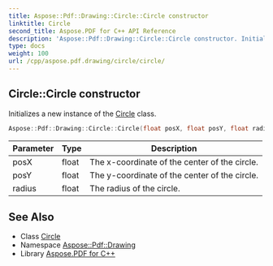 ```yaml
---
title: Aspose::Pdf::Drawing::Circle::Circle constructor
linktitle: Circle
second_title: Aspose.PDF for C++ API Reference
description: 'Aspose::Pdf::Drawing::Circle::Circle constructor. Initializes a new instance of the Circle class in C++.'
type: docs
weight: 100
url: /cpp/aspose.pdf.drawing/circle/circle/
---
```

## Circle::Circle constructor


Initializes a new instance of the [Circle](../) class.

```cpp
Aspose::Pdf::Drawing::Circle::Circle(float posX, float posY, float radius)
```


| Parameter | Type | Description |
| --- | --- | --- |
| posX | float | The x-coordinate of the center of the circle. |
| posY | float | The y-coordinate of the center of the circle. |
| radius | float | The radius of the circle. |

## See Also

* Class [Circle](../)
* Namespace [Aspose::Pdf::Drawing](../../)
* Library [Aspose.PDF for C++](../../../)
